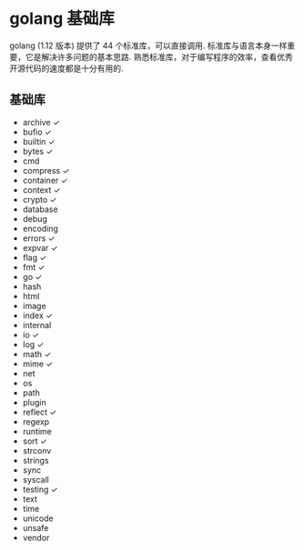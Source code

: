 # golang 基础库
golang (1.12 版本) 提供了 44 个标准库，可以直接调用. 标准库与语言本身一样重要，它是解决许多问题的基本思路. 熟悉标准库，对于编写程序的效率，查看优秀开源代码的速度都是十分有用的.

## 基础库
+ archive ✓
+ bufio ✓
+ builtin ✓
+ bytes ✓
+ cmd 
+ compress ✓
+ container ✓
+ context ✓
+ crypto ✓
+ database
+ debug
+ encoding
+ errors ✓
+ expvar ✓
+ flag ✓
+ fmt ✓
+ go ✓
+ hash
+ html
+ image
+ index ✓
+ internal
+ io ✓
+ log ✓
+ math ✓
+ mime ✓
+ net
+ os
+ path
+ plugin
+ reflect ✓
+ regexp
+ runtime
+ sort ✓
+ strconv
+ strings
+ sync
+ syscall
+ testing ✓
+ text
+ time
+ unicode
+ unsafe
+ vendor

